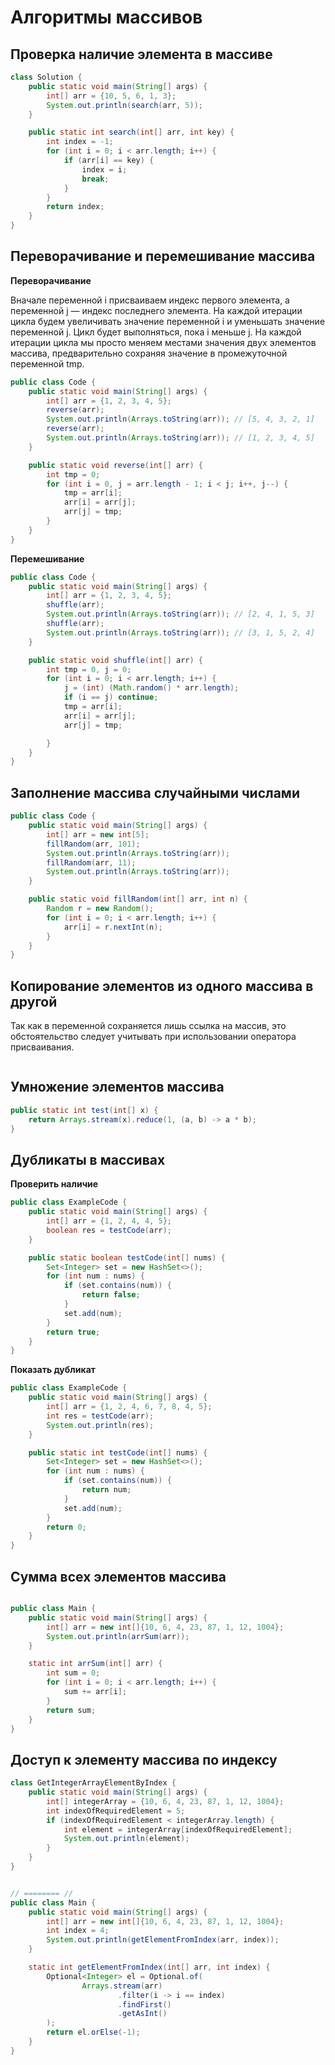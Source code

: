 # Алгоритмы массивов

## Проверка наличие элемента в массиве

```java
class Solution {
    public static void main(String[] args) {
        int[] arr = {10, 5, 6, 1, 3};
        System.out.println(search(arr, 5));
    }

    public static int search(int[] arr, int key) {
        int index = -1;
        for (int i = 0; i < arr.length; i++) {
            if (arr[i] == key) {
                index = i;
                break;
            }
        }
        return index;
    }
}
```

## Переворачивание и перемешивание массива

**Переворачивание**

Вначале переменной i присваиваем индекс первого элемента, а переменной j —
индекс последнего элемента. На каждой итерации цикла будем увеличивать значение
переменной i и уменьшать значение переменной j. Цикл будет выполняться,
пока i меньше j. На каждой итерации цикла мы просто меняем местами значения
двух элементов массива, предварительно сохраняя значение в промежуточной
переменной tmp.

```java
public class Code {
    public static void main(String[] args) {
        int[] arr = {1, 2, 3, 4, 5};
        reverse(arr);
        System.out.println(Arrays.toString(arr)); // [5, 4, 3, 2, 1]
        reverse(arr);
        System.out.println(Arrays.toString(arr)); // [1, 2, 3, 4, 5]
    }

    public static void reverse(int[] arr) {
        int tmp = 0;
        for (int i = 0, j = arr.length - 1; i < j; i++, j--) {
            tmp = arr[i];
            arr[i] = arr[j];
            arr[j] = tmp;
        }
    }
}
```

**Перемешивание**

```java
public class Code {
    public static void main(String[] args) {
        int[] arr = {1, 2, 3, 4, 5};
        shuffle(arr);
        System.out.println(Arrays.toString(arr)); // [2, 4, 1, 5, 3]
        shuffle(arr);
        System.out.println(Arrays.toString(arr)); // [3, 1, 5, 2, 4]
    }

    public static void shuffle(int[] arr) {
        int tmp = 0, j = 0;
        for (int i = 0; i < arr.length; i++) {
            j = (int) (Math.random() * arr.length);
            if (i == j) continue;
            tmp = arr[i];
            arr[i] = arr[j];
            arr[j] = tmp;

        }
    }
}
```

## Заполнение массива случайными числами

```java
public class Code {
    public static void main(String[] args) {
        int[] arr = new int[5];
        fillRandom(arr, 101);
        System.out.println(Arrays.toString(arr));
        fillRandom(arr, 11);
        System.out.println(Arrays.toString(arr));
    }

    public static void fillRandom(int[] arr, int n) {
        Random r = new Random();
        for (int i = 0; i < arr.length; i++) {
            arr[i] = r.nextInt(n);
        }
    }
}
```

## Копирование элементов из одного массива в другой

Так как в переменной сохраняется лишь ссылка на массив, это обстоятельство
следует учитывать при использовании оператора присваивания.

```java

```

## Умножение элементов массива

```java
public static int test(int[] x) {
    return Arrays.stream(x).reduce(1, (a, b) -> a * b);
}
```

## Дубликаты в массивах

**Проверить наличие**

```java
public class ExampleCode {
    public static void main(String[] args) {
        int[] arr = {1, 2, 4, 4, 5};
        boolean res = testCode(arr);
    }

    public static boolean testCode(int[] nums) {
        Set<Integer> set = new HashSet<>();
        for (int num : nums) {
            if (set.contains(num)) {
                return false;
            }
            set.add(num);
        }
        return true;
    }
}
```

**Показать дубликат**

```java
public class ExampleCode {
    public static void main(String[] args) {
        int[] arr = {1, 2, 4, 6, 7, 8, 4, 5};
        int res = testCode(arr);
        System.out.println(res);
    }

    public static int testCode(int[] nums) {
        Set<Integer> set = new HashSet<>();
        for (int num : nums) {
            if (set.contains(num)) {
                return num;
            }
            set.add(num);
        }
        return 0;
    }
}

```

## Сумма всех элементов массива

```java

public class Main {
    public static void main(String[] args) {
        int[] arr = new int[]{10, 6, 4, 23, 87, 1, 12, 1004};
        System.out.println(arrSum(arr));
    }

    static int arrSum(int[] arr) {
        int sum = 0;
        for (int i = 0; i < arr.length; i++) {
            sum += arr[i];
        }
        return sum;
    }
}


```

## Доступ к элементу массива по индексу

```java
class GetIntegerArrayElementByIndex {
    public static void main(String[] args) {
        int[] integerArray = {10, 6, 4, 23, 87, 1, 12, 1004};
        int indexOfRequiredElement = 5;
        if (indexOfRequiredElement < integerArray.length) {
            int element = integerArray[indexOfRequiredElement];
            System.out.println(element);
        }
    }
}


// ======== //
public class Main {
    public static void main(String[] args) {
        int[] arr = new int[]{10, 6, 4, 23, 87, 1, 12, 1004};
        int index = 4;
        System.out.println(getElementFromIndex(arr, index));
    }

    static int getElementFromIndex(int[] arr, int index) {
        Optional<Integer> el = Optional.of(
                Arrays.stream(arr)
                        .filter(i -> i == index)
                        .findFirst()
                        .getAsInt()
        );
        return el.orElse(-1);
    }
}


```
